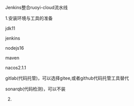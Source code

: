 Jenkins整合ruoyi-cloud流水线

1.安装环境与工具的准备

jdk11

jenkins

nodejs16

maven

nacos2.1.1

gitlab(代码托管)，可以选择gitee,或者github代码托管工具替代

sonarqb(代码检测)，可以不装

2.

